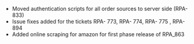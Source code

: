 - Moved authentication scripts for all order sources  to server side (RPA- 833)
- Issue fixes added for the tickets RPA- 773, RPA- 774, RPA- 775 , RPA-894
- Added online scraping for amazon for first phase release of RPA_863
